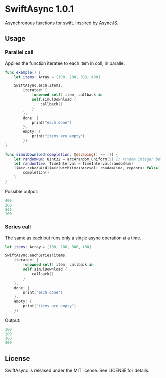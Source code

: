 # SwiftAsync 1.0.1
Asynchronous functions for swift. Inspired by AsyncJS.

## Usage

### Parallel call
Applies the function iteratee to each item in coll, in parallel.

```swift
func example() {
    let items: Array = [100, 200, 300, 400]

    SwiftAsync.each(items,
        iteratee: {
            [unowned self] item, callback in
            self.simulDownload {
                callback()
            }
        }, 
        done: {
            print("each done")
        }, 
        empty: {
            print("items are empty")
        })
}

func simulDownload(completion: @escaping() -> ()) {
    let randomNum: UInt32 = arc4random_uniform(5) // random integer between 0 and 5
    let randomTime: TimeInterval = TimeInterval(randomNum)
    Timer.scheduledTimer(withTimeInterval: randomTime, repeats: false) { timer in
        completion()
    }
}    
```

Possible output:
```swift
400
200
300
100
```

### Series call
The same as each but runs only a single async operation at a time.

```swift
let items: Array = [100, 200, 300, 400]

SwiftAsync.eachSeries(items,
    iteratee: {
        [unowned self] item, callback in
        self.simulDownload {
            callback()
        }
    }, 
    done: {
        print("each done")
    }, 
    empty: {
        print("items are empty")
    })
```

Output:
```swift
100
200
300
400
```

## License

SwiftAsync is released under the MIT license. See LICENSE for details.
